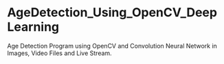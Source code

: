 # AgeDetection_Using_OpenCV_DeepLearning
Age Detection Program using OpenCV and Convolution Neural Network in Images, Video Files and Live Stream.
